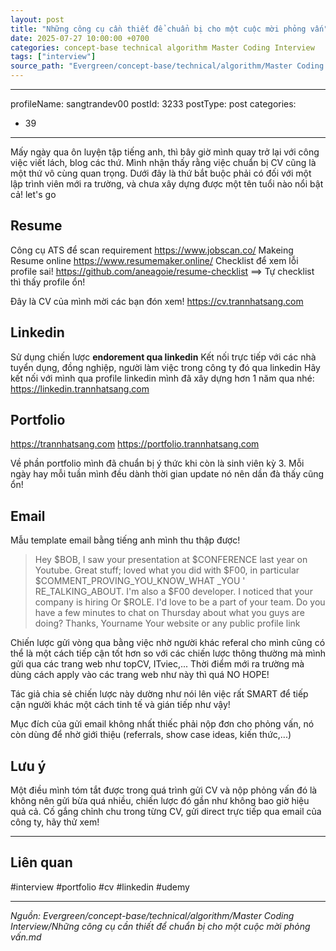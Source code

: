 ```yaml
---
layout: post
title: "Những công cụ cần thiết để chuẩn bị cho một cuộc mời phỏng vấn"
date: 2025-07-27 10:00:00 +0700
categories: concept-base technical algorithm Master Coding Interview
tags: ["interview"]
source_path: "Evergreen/concept-base/technical/algorithm/Master Coding Interview/Những công cụ cần thiết để chuẩn bị cho một cuộc mời phỏng vấn.md"
---
```

---
profileName: sangtrandev00
postId: 3233
postType: post
categories:
  - 39
---
Mấy ngày qua ôn luyện tập tiếng anh, thì bây giờ mình quay trở lại với công việc viết lách, blog các thứ. Mình nhận thấy rằng việc chuẩn bị CV cũng là một thứ vô cùng quan trọng. Dưới đây là thứ bắt buộc phải có đối với một lập trình viên mới ra trường, và chưa xây dựng được một tên tuổi nào nổi bật cả! let's go
## Resume

Công cụ ATS để scan requirement
https://www.jobscan.co/
Makeing Resume online 
https://www.resumemaker.online/
Checklist để xem lỗi profile sai!
https://github.com/aneagoie/resume-checklist
==> Tự checklist thì thấy profile ổn!

Đây là CV của mình mời các bạn đón xem!
https://cv.trannhatsang.com

## Linkedin

Sử dụng chiến lược **endorement qua linkedin**
Kết nối trực tiếp với các nhà tuyển dụng, đồng nghiệp, người làm việc trong công ty đó qua linkedin
Hãy kết nối với mình qua profile linkedin mình đã xây dựng hơn 1 năm qua nhé:
https://linkedin.trannhatsang.com
## Portfolio
https://trannhatsang.com
https://portfolio.trannhatsang.com

Về phần portfolio mình đã chuẩn bị ý thức khi còn là sinh viên kỳ 3. Mỗi ngày hay mỗi tuần mình đều dành thời gian update nó nên dần đà thấy cũng ổn!
## Email

Mẫu template email bằng tiếng anh mình thu thập được!

> Hey $BOB,
I saw your presentation at $CONFERENCE last year on Youtube.
Great stuff; loved what you did with $F00, in particular
$COMMENT_PROVING_YOU_KNOW_WHAT _YOU ' RE_TALKING_ABOUT.
I'm also a $F00 developer. I noticed that your company is hiring
Or $ROLE. I'd love to be a part of your team. Do you have a
few minutes to chat on Thursday about what you guys are doing?
Thanks,
Yourname
Your website or any public profile link

Chiến lược gửi vòng qua bằng việc nhờ người khác referal cho mình cũng có thể là một cách tiếp cận tốt hơn so với các chiến lược thông thường mà mình gửi qua các trang web như topCV, ITviec,... Thời điểm mới ra trường mà dùng cách apply vào các trang web như này thì quá NO HOPE!

Tác giả chia sẻ chiến lược này dường như nói lên việc rất SMART để tiếp cận người khác một cách tinh tế và gián tiếp như vậy!

Mục đích của gửi email không nhất thiếc phải nộp đơn cho phỏng vấn, nó còn dùng để nhờ giới thiệu (referrals, show case ideas, kiến thức,...)


## Lưu ý

Một điều mình tóm tắt được trong quá trình gửi CV và nộp phỏng vấn đó là không nên gửi bừa quá nhiều, chiến lược đó gần như không bao giờ hiệu quả cả. Cố gắng chỉnh chu trong từng CV, gửi direct trực tiếp qua email của công ty, hãy thử xem!


---
## Liên quan



#interview #portfolio #cv #linkedin #udemy

---
*Nguồn: Evergreen/concept-base/technical/algorithm/Master Coding Interview/Những công cụ cần thiết để chuẩn bị cho một cuộc mời phỏng vấn.md*